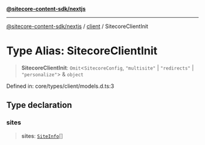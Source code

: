 [**@sitecore-content-sdk/nextjs**](../../README.md)

***

[@sitecore-content-sdk/nextjs](../../README.md) / [client](../README.md) / SitecoreClientInit

# Type Alias: SitecoreClientInit

> **SitecoreClientInit**: `Omit`\<`SitecoreConfig`, `"multisite"` \| `"redirects"` \| `"personalize"`\> & `object`

Defined in: core/types/client/models.d.ts:3

## Type declaration

### sites

> **sites**: [`SiteInfo`](../../index/type-aliases/SiteInfo.md)[]
